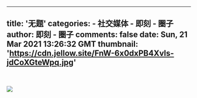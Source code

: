 
---
title: '无题'
categories: 
    - 社交媒体
    - 即刻 - 圈子
author: 即刻 - 圈子
comments: false
date: Sun, 21 Mar 2021 13:26:32 GMT
thumbnail: 'https://cdn.jellow.site/FnW-6x0dxPB4Xvls-jdCoXGteWpq.jpg'
---

<div>   
<br><br><picture><source srcset="https://cdn.jellow.site/FnW-6x0dxPB4Xvls-jdCoXGteWpq.jpg/strip/format/webp" type="image/webp"><source srcset="https://cdn.jellow.site/FnW-6x0dxPB4Xvls-jdCoXGteWpq.jpg" type="image/jpeg"><img referrerpolicy="no-referrer" src="https://cdn.jellow.site/FnW-6x0dxPB4Xvls-jdCoXGteWpq.jpg"></picture>  
</div>
            